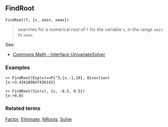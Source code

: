 ## FindRoot

```
FindRoot(f, {x, xmin, xmax})
```

> searches for a numerical root of `f` for the variable `x`, in the range `xmin` to `xmax`. 

See:  
* [Commons Math - Interface UnivariateSolver](http://commons.apache.org/proper/commons-math/apidocs/org/apache/commons/math3/analysis/solvers/UnivariateSolver.html)

### Examples 
```
>> FindRoot(Exp(x)==Pi^3,{x,-1,10}, Bisection)
{x->3.434189647436142}

>> FindRoot(Sin(x), {x, -0.5, 0.5})
{x->0.0} 
```

### Related terms 
[Factor](Factor.md), [Eliminate](Eliminate.md), [NRoots](NRoots.md), [Solve](Solve.md)